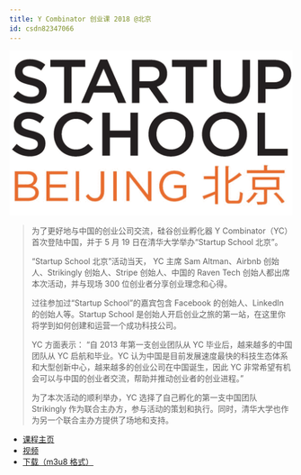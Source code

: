 ```yaml
---
title: Y Combinator 创业课 2018 @北京
id: csdn82347066
---
```


![](../img/28ff4f76ab65962c23f91a381414a79f.png)

> 为了更好地与中国的创业公司交流，硅谷创业孵化器 Y Combinator（YC）首次登陆中国，并于 5 月 19 日在清华大学举办“Startup School 北京”。
> 
> “Startup School 北京”活动当天， YC 主席 Sam Altman、Airbnb 创始人、Strikingly 创始人、Stripe 创始人、中国的 Raven Tech 创始人都出席本次活动，并与现场 300 位创业者分享创业理念和心得。
> 
> 过往参加过“Startup School”的嘉宾包含 Facebook 的创始人、LinkedIn 的创始人等。Startup School 是创始人开启创业之旅的第一站，在这里你将学到如何创建和运营一个成功科技公司。
> 
> YC 方面表示： “自 2013 年第一支创业团队从 YC 毕业后，越来越多的中国团队从 YC 启航和毕业。YC 认为中国是目前发展速度最快的科技生态体系和大型创新中心，越来越多的创业公司在中国诞生，因此 YC 非常希望有机会可以与中国的创业者交流，帮助并推动创业者的创业进程。”
> 
> 为了本次活动的顺利举办，YC 选择了自己孵化的第一支中国团队 Strikingly 作为联合主办方，参与活动的策划和执行。同时，清华大学也作为另一个联合主办方提供了场地和支持。

*   [课程主页](http://ycofficial.sxl.cn/)
*   [视频](https://vzan.com/live/tvchat-693524?jumpitd=1&shareuid=0&v=636715742338001139)
*   [下载（m3u8 格式）](http://oss-vod.vzan.cc/live/131709193915640302.1526724135.m3u8)